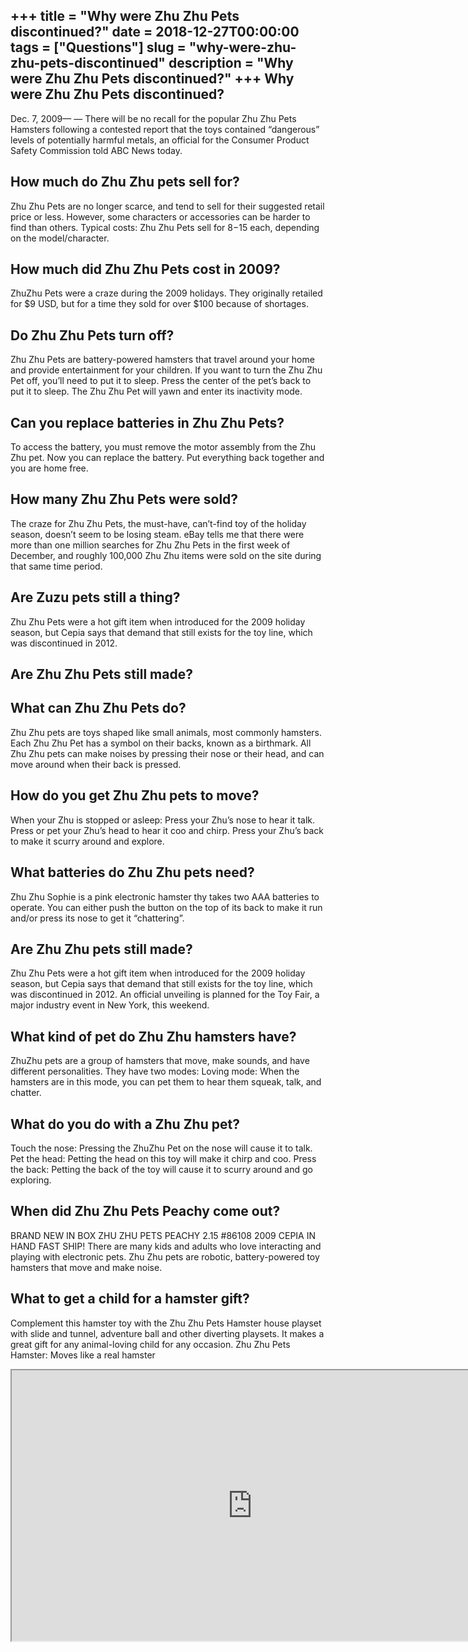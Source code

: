 +++
title = "Why were Zhu Zhu Pets discontinued?"
date = 2018-12-27T00:00:00
tags = ["Questions"]
slug = "why-were-zhu-zhu-pets-discontinued"
description = "Why were Zhu Zhu Pets discontinued?"
+++
Why were Zhu Zhu Pets discontinued?
-----------------------------------

Dec. 7, 2009— — There will be no recall for the popular Zhu Zhu Pets Hamsters following a contested report that the toys contained “dangerous” levels of potentially harmful metals, an official for the Consumer Product Safety Commission told ABC News today.

How much do Zhu Zhu pets sell for?
----------------------------------

Zhu Zhu Pets are no longer scarce, and tend to sell for their suggested retail price or less. However, some characters or accessories can be harder to find than others. Typical costs: Zhu Zhu Pets sell for $8-$15 each, depending on the model/character.

How much did Zhu Zhu Pets cost in 2009?
---------------------------------------

ZhuZhu Pets were a craze during the 2009 holidays. They originally retailed for $9 USD, but for a time they sold for over $100 because of shortages.

Do Zhu Zhu Pets turn off?
-------------------------

Zhu Zhu Pets are battery-powered hamsters that travel around your home and provide entertainment for your children. If you want to turn the Zhu Zhu Pet off, you’ll need to put it to sleep. Press the center of the pet’s back to put it to sleep. The Zhu Zhu Pet will yawn and enter its inactivity mode.

Can you replace batteries in Zhu Zhu Pets?
------------------------------------------

To access the battery, you must remove the motor assembly from the Zhu Zhu pet. Now you can replace the battery. Put everything back together and you are home free.

How many Zhu Zhu Pets were sold?
--------------------------------

The craze for Zhu Zhu Pets, the must-have, can’t-find toy of the holiday season, doesn’t seem to be losing steam. eBay tells me that there were more than one million searches for Zhu Zhu Pets in the first week of December, and roughly 100,000 Zhu Zhu items were sold on the site during that same time period.

Are Zuzu pets still a thing?
----------------------------

Zhu Zhu Pets were a hot gift item when introduced for the 2009 holiday season, but Cepia says that demand that still exists for the toy line, which was discontinued in 2012.

Are Zhu Zhu Pets still made?
----------------------------

What can Zhu Zhu Pets do?
-------------------------

Zhu Zhu pets are toys shaped like small animals, most commonly hamsters. Each Zhu Zhu Pet has a symbol on their backs, known as a birthmark. All Zhu Zhu pets can make noises by pressing their nose or their head, and can move around when their back is pressed.

How do you get Zhu Zhu pets to move?
------------------------------------

When your Zhu is stopped or asleep: Press your Zhu’s nose to hear it talk. Press or pet your Zhu’s head to hear it coo and chirp. Press your Zhu’s back to make it scurry around and explore.

What batteries do Zhu Zhu pets need?
------------------------------------

Zhu Zhu Sophie is a pink electronic hamster thy takes two AAA batteries to operate. You can either push the button on the top of its back to make it run and/or press its nose to get it “chattering”.

Are Zhu Zhu pets still made?
----------------------------

Zhu Zhu Pets were a hot gift item when introduced for the 2009 holiday season, but Cepia says that demand that still exists for the toy line, which was discontinued in 2012. An official unveiling is planned for the Toy Fair, a major industry event in New York, this weekend.

What kind of pet do Zhu Zhu hamsters have?
------------------------------------------

ZhuZhu pets are a group of hamsters that move, make sounds, and have different personalities. They have two modes: Loving mode: When the hamsters are in this mode, you can pet them to hear them squeak, talk, and chatter.

What do you do with a Zhu Zhu pet?
----------------------------------

Touch the nose: Pressing the ZhuZhu Pet on the nose will cause it to talk. Pet the head: Petting the head on this toy will make it chirp and coo. Press the back: Petting the back of the toy will cause it to scurry around and go exploring.

When did Zhu Zhu Pets Peachy come out?
--------------------------------------

BRAND NEW IN BOX ZHU ZHU PETS PEACHY 2.15 #86108 2009 CEPIA IN HAND FAST SHIP! There are many kids and adults who love interacting and playing with electronic pets. Zhu Zhu pets are robotic, battery-powered toy hamsters that move and make noise.

What to get a child for a hamster gift?
---------------------------------------

Complement this hamster toy with the Zhu Zhu Pets Hamster house playset with slide and tunnel, adventure ball and other diverting playsets. It makes a great gift for any animal-loving child for any occasion. Zhu Zhu Pets Hamster: Moves like a real hamster

<iframe allow="accelerometer; autoplay; clipboard-write; encrypted-media; gyroscope; picture-in-picture" allowfullscreen="" class="__youtube_prefs__  epyt-is-override  no-lazyload" data-no-lazy="1" data-origheight="433" data-origwidth="770" data-skipgform_ajax_framebjll="" height="433" id="_ytid_32891" loading="lazy" src="https://www.youtube.com/embed/CPxSYqtzw60?enablejsapi=1&autoplay=0&cc_load_policy=0&cc_lang_pref=&iv_load_policy=1&loop=0&modestbranding=0&rel=1&fs=1&playsinline=0&autohide=2&theme=dark&color=red&controls=1&" title="YouTube player" width="770"></iframe>